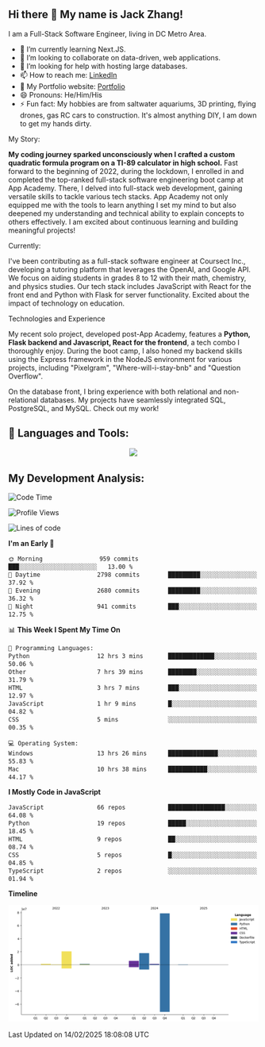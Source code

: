 
## Hi there 👋 My name is Jack Zhang!
I am a Full-Stack Software Engineer, living in DC Metro Area.

* 🌱 I’m currently learning Next.JS.
* 👯 I’m looking to collaborate on data-driven, web applications.
* 🤔 I’m looking for help with hosting large databases.
* 📫 How to reach me: [LinkedIn](https://www.linkedin.com/in/jack-zhang-1ba90929/)
* 🔭 My Portfolio website: [Portfolio](https://www.jackzhang.io)
* 😄 Pronouns: He/Him/His
* ⚡ Fun fact: My hobbies are from saltwater aquariums, 3D printing, flying drones, gas RC cars to construction. It's almost anything DIY, I am down to get my hands dirty.

My Story:

**My coding journey sparked unconsciously when I crafted a custom quadratic formula program on a TI-89 calculator in high school.** Fast forward to the beginning of 2022, during the lockdown, I enrolled in and completed the top-ranked full-stack software engineering boot camp at App Academy. There, I delved into full-stack web development, gaining versatile skills to tackle various tech stacks. App Academy not only equipped me with the tools to learn anything I set my mind to but also deepened my understanding and technical ability to explain concepts to others effectively. I am excited about continuous learning and building meaningful projects!

Currently:

I've been contributing as a full-stack software engineer at Coursect Inc., developing a tutoring platform that leverages the OpenAI, and Google API. We focus on aiding students in grades 8 to 12 with their math, chemistry, and physics studies. Our tech stack includes JavaScript with React for the front end and Python with Flask for server functionality. Excited about the impact of technology on education.

Technologies and Experience

My recent solo project, developed post-App Academy, features a **Python, Flask backend and Javascript, React for the frontend**, a tech combo I thoroughly enjoy. During the boot camp, I also honed my backend skills using the Express framework in the NodeJS environment for various projects, including "Pixelgram",  "Where-will-i-stay-bnb" and "Question Overflow".

On the database front, I bring experience with both relational and non-relational databases. My projects have seamlessly integrated SQL, PostgreSQL, and MySQL. Check out my work!


## 🧰 Languages and Tools:
<p align="center">
  <a href="https://skillicons.dev">
    <img src="https://skillicons.dev/icons?i=js,py,react,redux,html,css,flask,sequelize,express,npm,sqlite,postgres,github,postman,docker,nextjs,tailwind,gcp,ai" />
  </a>
</p>


## My Development Analysis:
<!--START_SECTION:waka-->
![Code Time](http://img.shields.io/badge/Code%20Time-1%2C349%20hrs%2059%20mins-blue)

![Profile Views](http://img.shields.io/badge/Profile%20Views-0-blue)

![Lines of code](https://img.shields.io/badge/From%20Hello%20World%20I%27ve%20Written-127.0%20million%20lines%20of%20code-blue)

**I'm an Early 🐤** 

```text
🌞 Morning                959 commits         ███░░░░░░░░░░░░░░░░░░░░░░   13.00 % 
🌆 Daytime                2798 commits        █████████░░░░░░░░░░░░░░░░   37.92 % 
🌃 Evening                2680 commits        █████████░░░░░░░░░░░░░░░░   36.32 % 
🌙 Night                  941 commits         ███░░░░░░░░░░░░░░░░░░░░░░   12.75 % 
```


📊 **This Week I Spent My Time On** 

```text
💬 Programming Languages: 
Python                   12 hrs 3 mins       █████████████░░░░░░░░░░░░   50.06 % 
Other                    7 hrs 39 mins       ████████░░░░░░░░░░░░░░░░░   31.79 % 
HTML                     3 hrs 7 mins        ███░░░░░░░░░░░░░░░░░░░░░░   12.97 % 
JavaScript               1 hr 9 mins         █░░░░░░░░░░░░░░░░░░░░░░░░   04.82 % 
CSS                      5 mins              ░░░░░░░░░░░░░░░░░░░░░░░░░   00.35 % 

💻 Operating System: 
Windows                  13 hrs 26 mins      ██████████████░░░░░░░░░░░   55.83 % 
Mac                      10 hrs 38 mins      ███████████░░░░░░░░░░░░░░   44.17 % 
```

**I Mostly Code in JavaScript** 

```text
JavaScript               66 repos            ████████████████░░░░░░░░░   64.08 % 
Python                   19 repos            █████░░░░░░░░░░░░░░░░░░░░   18.45 % 
HTML                     9 repos             ██░░░░░░░░░░░░░░░░░░░░░░░   08.74 % 
CSS                      5 repos             █░░░░░░░░░░░░░░░░░░░░░░░░   04.85 % 
TypeScript               2 repos             ░░░░░░░░░░░░░░░░░░░░░░░░░   01.94 % 
```



**Timeline**

![Lines of Code chart](https://raw.githubusercontent.com/jzhang319/jzhang319/master/assets/bar_graph.png)


 Last Updated on 14/02/2025 18:08:08 UTC
<!--END_SECTION:waka-->
